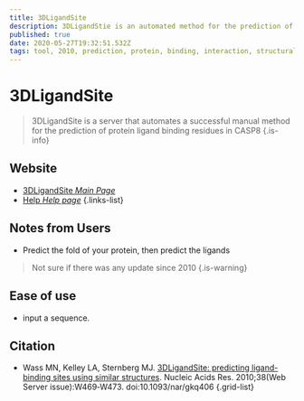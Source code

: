 ```yaml
---
title: 3DLigandSite
description: 3DLigandStie is an automated method for the prediction of ligand binding sites. 
published: true
date: 2020-05-27T19:32:51.532Z
tags: tool, 2010, prediction, protein, binding, interaction, structural analysis
---
```


# 3DLigandSite

> 3DLigandSite is a server that automates a successful manual method for the prediction of protein ligand binding residues in CASP8
{.is-info}

## Website

- [3DLigandSite *Main Page*](http://www.sbg.bio.ic.ac.uk/~3dligandsite/)
- [Help *Help page*](http://www.sbg.bio.ic.ac.uk/~3dligandsite/help.html)
{.links-list}

## Notes from Users
- Predict the fold of your protein, then predict the ligands

> Not sure if there was any update since 2010
{.is-warning}


## Ease of use
- input a sequence.

## Citation

- Wass MN, Kelley LA, Sternberg MJ. [3DLigandSite: predicting ligand-binding sites using similar structures](https://pubmed.ncbi.nlm.nih.gov/20513649/). Nucleic Acids Res. 2010;38(Web Server issue):W469‐W473. doi:10.1093/nar/gkq406
{.grid-list}